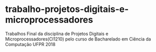 # trabalho-projetos-digitais-e-microprocessadores
Trabalhos Final da disciplina de Projetos Digitais e Microprocessadores(CI1210) pelo curso de Bacharelado em Ciência da Computação UFPR 2018 
